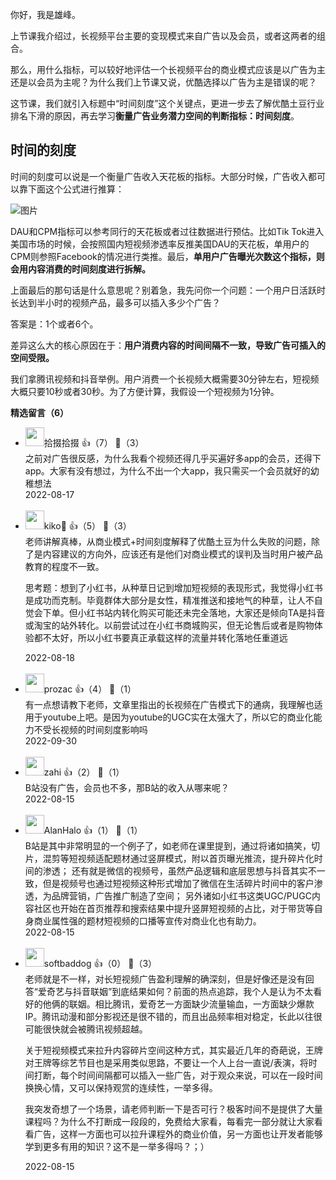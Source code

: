 你好，我是雄峰。

上节课我介绍过，长视频平台主要的变现模式来自广告以及会员，或者这两者的组合。

那么，用什么指标，可以较好地评估一个长视频平台的商业模式应该是以广告为主还是以会员为主呢？为什么我们上节课又说，优酷选择以广告为主是错误的呢？

这节课，我们就引入标题中“时间刻度”这个关键点，更进一步去了解优酷土豆行业排名下滑的原因，再去学习**衡量广告业务潜力空间的判断指标：时间刻度**。

## **时间的刻度**

时间的刻度可以说是一个衡量广告收入天花板的指标。大部分时候，广告收入都可以靠下面这个公式进行推算：

![图片](https://static001.geekbang.org/resource/image/7c/8b/7cdb0e66f00b55abfde09be0aab7468b.jpeg?wh=1920x162)

DAU和CPM指标可以参考同行的天花板或者过往数据进行预估。比如Tik Tok进入美国市场的时候，会按照国内短视频渗透率反推美国DAU的天花板，单用户的CPM则参照Facebook的情况进行类推。最后，**单用户广告曝光次数这个指标，则会用内容消费的时间刻度进行拆解。**

上面最后的那句话是什么意思呢？别着急，我先问你一个问题：一个用户日活跃时长达到半小时的视频产品，最多可以插入多少个广告？

答案是：1个或者6个。

差异这么大的核心原因在于：**用户消费内容的时间间隔不一致，导致广告可插入的空间受限。**

我们拿腾讯视频和抖音举例。用户消费一个长视频大概需要30分钟左右，短视频大概只要10秒或者30秒。为了方便计算，我假设一个短视频为1分钟。
<div><strong>精选留言（6）</strong></div><ul>
<li><img src="https://static001.geekbang.org/account/avatar/00/10/0c/e1/f663213e.jpg" width="30px"><span>拾掇拾掇</span> 👍（7） 💬（3）<div>之前对广告很反感，为什么我看个视频还得几乎买遍好多app的会员，还得下app。大家有没有想过，为什么不出一个大app，我只需买一个会员就好的幼稚想法</div>2022-08-17</li><br/><li><img src="https://static001.geekbang.org/account/avatar/00/10/87/71/5b02e8a6.jpg" width="30px"><span>kiko🐯</span> 👍（5） 💬（3）<div>老师讲解真棒，从商业模式+时间刻度解释了优酷土豆为什么失败的问题，除了是内容建议的方向外，应该还有是他们对商业模式的误判及当时用户被产品教育的程度不一致。

思考题：想到了小红书，从种䓍日记到增加短视频的表现形式，我觉得小红书是成功而克制。毕竟群体大部分是女性，精准推送和接地气的种䓍，让人不自觉会下单。但小红书站内转化购买可能还未完全落地，大家还是倾向TA是抖音或淘宝的站外转化。以前尝试过在小红书商城购买，但无论售后或者是购物体验都不太好，所以小红书要真正承载这样的流量并转化落地任重道远</div>2022-08-18</li><br/><li><img src="https://static001.geekbang.org/account/avatar/00/12/f5/e1/b21c74a4.jpg" width="30px"><span>prozac</span> 👍（4） 💬（1）<div>有一点想请教下老师，文章里指出的长视频在广告模式下的通病，我理解也适用于youtube上吧。是因为youtube的UGC实在太强大了，所以它的商业化能力不受长视频的时间刻度影响吗</div>2022-09-30</li><br/><li><img src="http://thirdwx.qlogo.cn/mmopen/vi_32/Q0j4TwGTfTIofiaCAziajdQnbvrfpEkpCKVFgO62y6zicamhjF1BAWZSRcCVaTBXLIerLsGeZCic7XS7KOEkTN4fRg/132" width="30px"><span>zahi</span> 👍（2） 💬（1）<div>B站没有广告，会员也不多，那B站的收入从哪来呢？</div>2022-08-15</li><br/><li><img src="https://static001.geekbang.org/account/avatar/00/28/80/1e/771169c0.jpg" width="30px"><span>AlanHalo</span> 👍（1） 💬（1）<div>B站是其中非常明显的一个例子了，如老师在课里提到，通过将诸如搞笑，切片，混剪等短视频适配题材通过竖屏模式，附以首页曝光推流，提升碎片化时间的渗透；
还有就是微信的视频号，虽然产品逻辑和底层思想与抖音其实不一致，但是视频号也通过短视频这种形式增加了微信在生活碎片时间中的客户渗透，为品牌营销，广告推广制造了空间；
另外诸如小红书这类UGC&#47;PUGC内容社区也开始在首页推荐和搜索结果中提升竖屏短视频的占比，对于带货等自身商业属性强的题材短视频的口播等宣传对商业化也有助力。</div>2022-08-15</li><br/><li><img src="https://static001.geekbang.org/account/avatar/00/13/56/60/17bbbcf3.jpg" width="30px"><span>softbaddog</span> 👍（0） 💬（3）<div>老师就是不一样，对长短视频广告盈利理解的确深刻，但是好像还是没有回答“爱奇艺与抖音联姻”到底结果如何？前面的热点追踪，我个人是认为不太看好的他俩的联姻。相比腾讯，爱奇艺一方面缺少流量输血，一方面缺少爆款IP。腾讯动漫和部分影视还是很不错的，而且出品频率相对稳定，长此以往很可能很快就会被腾讯视频超越。

关于短视频模式来拉升内容碎片空间这种方式，其实最近几年的奇葩说，王牌对王牌等综艺节目也是采用类似思路，不要让一个人上台一直说&#47;表演，将时间打断，每个时间间隔都可以插入一些广告，对于观众来说，可以在一段时间换换心情，又可以保持观赏的连续性，一举多得。

我突发奇想了一个场景，请老师判断一下是否可行？极客时间不是提供了大量课程吗？为什么不打断成一段段的，免费给大家看，每看完一部分就让大家看看广告，这样一方面也可以拉升课程外的商业价值，另一方面也让开发者能够学到更多有用的知识？这不是一举多得吗？；）</div>2022-08-15</li><br/>
</ul>